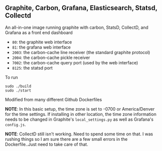 ## Graphite, Carbon, Grafana, Elasticsearch, Statsd, Collectd

An all-in-one image running graphite with carbon, StatsD, CollectD, and Grafana as a front end dashboard 

- `80`: the graphite web interface
- `81`: the grafana web interface
- `2003`: the carbon-cache line receiver (the standard graphite protocol)
- `2004`: the carbon-cache pickle receiver
- `7002`: the carbon-cache query port (used by the web interface)
- `8125`: the statsd port

To run
```
sudo ./build
sudo ./start
```



Modified from many different Github Dockerfiles

**NOTE**: In this basic setup, the time zone is set to -0700 or America/Denver for the time settings. If installing in other location, the time zone information needs to be changed in Graphite's `local_settings.py` as well as Grafana's `config.js`.

**NOTE**: CollectD still isn't working. Need to spend some time on that. I was rushing things so I am sure there are a few small errors in the Dockerfile..Just need to take care of that.  